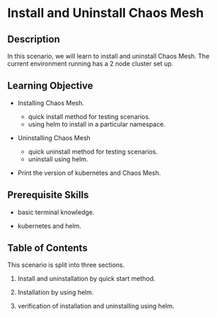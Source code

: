 # Install and Uninstall Chaos Mesh

  
## Description

In this scenario, we will learn to install and
uninstall Chaos Mesh. The current environment running has a 2 node cluster set up.

  
## Learning Objective

- Installing Chaos Mesh.
	- quick install method for testing scenarios.
	- using helm to install in a particular namespace.

- Uninstalling Chaos Mesh
	 - quick uninstall method for testing scenarios.
	 - uninstall using helm.
 
- Print the version of kubernetes and Chaos Mesh.

  
## Prerequisite Skills

- basic terminal knowledge.

- kubernetes and helm.

  
## Table of Contents

This scenario is split into three sections.
  
1) Install and uninstallation by quick start method.

2) Installation by using helm.

3) verification of installation and uninstalling using helm.